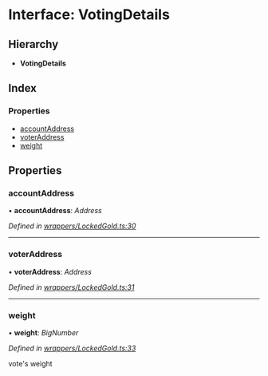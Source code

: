 # Interface: VotingDetails

## Hierarchy

* **VotingDetails**

## Index

### Properties

* [accountAddress](_wrappers_lockedgold_.votingdetails.md#accountaddress)
* [voterAddress](_wrappers_lockedgold_.votingdetails.md#voteraddress)
* [weight](_wrappers_lockedgold_.votingdetails.md#weight)

## Properties

###  accountAddress

• **accountAddress**: *Address*

*Defined in [wrappers/LockedGold.ts:30](https://github.com/celo-org/celo-monorepo/blob/master/packages/sdk/contractkit/src/wrappers/LockedGold.ts#L30)*

___

###  voterAddress

• **voterAddress**: *Address*

*Defined in [wrappers/LockedGold.ts:31](https://github.com/celo-org/celo-monorepo/blob/master/packages/sdk/contractkit/src/wrappers/LockedGold.ts#L31)*

___

###  weight

• **weight**: *BigNumber*

*Defined in [wrappers/LockedGold.ts:33](https://github.com/celo-org/celo-monorepo/blob/master/packages/sdk/contractkit/src/wrappers/LockedGold.ts#L33)*

vote's weight
